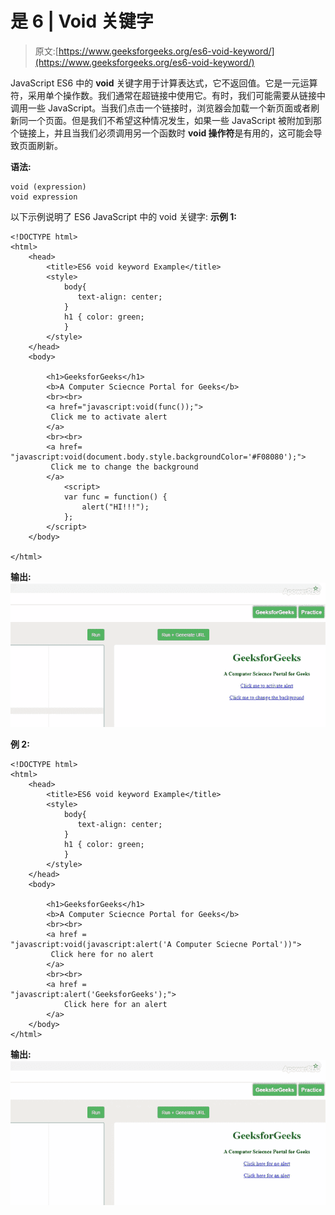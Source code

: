 # 是 6 | Void 关键字

> 原文:[https://www.geeksforgeeks.org/es6-void-keyword/](https://www.geeksforgeeks.org/es6-void-keyword/)

JavaScript ES6 中的 **void** 关键字用于计算表达式，它不返回值。它是一元运算符，采用单个操作数。我们通常在超链接中使用它。有时，我们可能需要从链接中调用一些 JavaScript。当我们点击一个链接时，浏览器会加载一个新页面或者刷新同一个页面。但是我们不希望这种情况发生，如果一些 JavaScript 被附加到那个链接上，并且当我们必须调用另一个函数时 **void 操作符**是有用的，这可能会导致页面刷新。

**语法:**

```
void (expression)
void expression
```

以下示例说明了 ES6 JavaScript 中的 void 关键字:
**示例 1:**

```
<!DOCTYPE html>
<html>
    <head>
        <title>ES6 void keyword Example</title>
        <style>
            body{
               text-align: center; 
            }
            h1 { color: green;
            }
        </style>
    </head>
    <body>

        <h1>GeeksforGeeks</h1>
        <b>A Computer Sciecnce Portal for Geeks</b>
        <br><br>
        <a href="javascript:void(func());">
         Click me to activate alert
        </a>
        <br><br>
        <a href=
"javascript:void(document.body.style.backgroundColor='#F08080');">
         Click me to change the background
        </a>
            <script>
            var func = function() {
                alert("HI!!!");
            };
        </script>
    </body>

</html>
```

**输出:**
![](img/d73fdd61117b59d55a372dad78a7d54c.png)

**例 2:**

```
<!DOCTYPE html>
<html>
    <head>
        <title>ES6 void keyword Example</title>
        <style>
            body{
               text-align: center; 
            }
            h1 { color: green;
            }
        </style>
    </head>
    <body>

        <h1>GeeksforGeeks</h1>
        <b>A Computer Sciecnce Portal for Geeks</b>
        <br><br>
        <a href = 
"javascript:void(javascript:alert('A Computer Sciecne Portal'))"> 
         Click here for no alert 
        </a> 
        <br><br>
        <a href = 
"javascript:alert('GeeksforGeeks');">
            Click here for an alert
        </a>
    </body>
</html>            
```

**输出:**
![](img/d485a238316e72fa9573d43dbd4db0e5.png)